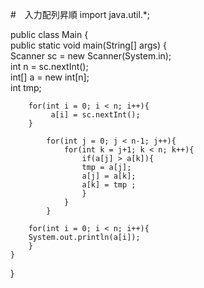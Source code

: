 #　入力配列昇順
import java.util.*;　　

public class Main {  
    public static void main(String[] args) {  
        Scanner sc = new Scanner(System.in);  
        int n = sc.nextInt();  
        int[] a = new int[n];  
        int tmp;  
       
        for(int i = 0; i < n; i++){  
             a[i] = sc.nextInt();  
        }  
        
            for(int j = 0; j < n-1; j++){  
                for(int k = j+1; k < n; k++){  
                    if(a[j] > a[k]){  
                    tmp = a[j];  
                    a[j] = a[k];  
                    a[k] = tmp ;  
                    }  
                }  
            }  
            
        for(int i = 0; i < n; i++){  
        System.out.println(a[i]);  
        }  
    }  
}  
